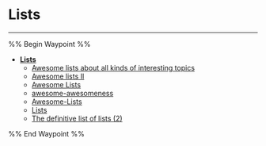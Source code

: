 # Lists

---

%% Begin Waypoint %%

- **[Lists](../../../../..//HOME-MTHRFCKR/BOOKMRKS-MTHRFCKR/Awesome/Lists/Lists.md)**
	- [Awesome lists about all kinds of interesting topics](Awesome%20lists%20about%20all%20kinds%20of%20interesting%20topics.md)
	- [Awesome lists II](Awesome%20lists%20II.md)
	- [Awesome Lists](Awesome%20Lists.md)
	- [awesome-awesomeness](awesome-awesomeness.md)
	- [Awesome-Lists](Awesome-Lists.md)
	- [Lists](../../../../..//HOME-MTHRFCKR/BOOKMRKS-MTHRFCKR/Awesome/Lists/Lists.md)
	- [The definitive list of lists (2)](The%20definitive%20list%20of%20lists%20(2).md)

%% End Waypoint %%

